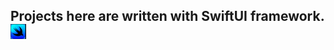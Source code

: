 ## Projects here are written with SwiftUI framework.  <img src="https://github.com/chandevbringino/Portfolio/blob/main/iOS/SwiftUI/images/swiftui.png" width="25">

